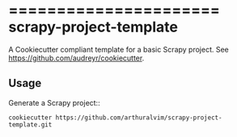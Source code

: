 ======================
scrapy-project-template
======================

A Cookiecutter compliant template for a basic Scrapy project.
See https://github.com/audreyr/cookiecutter.

Usage
-----

Generate a Scrapy project::

    cookiecutter https://github.com/arthuralvim/scrapy-project-template.git
